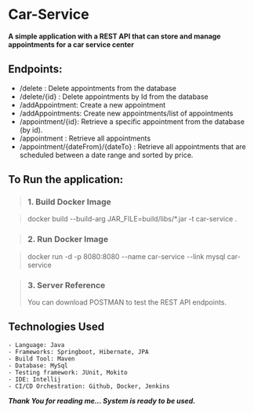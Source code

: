 # Car-Service
**A simple application with a REST API that can store and manage appointments for a car service center**

## Endpoints:
- /delete : Delete appointments from the database
- /delete/{id} : Delete appointments by Id from the database
- /addAppointment: Create a new appointment
- /addAppointments: Create new appointments/list of appointments
- /appointment/{id}: Retrieve a specific appointment from the database (by id).
- /appointment : Retrieve all appointments
- /appointment/{dateFrom}/{dateTo} : Retrieve all appointments that are scheduled between a date range and sorted by price.
## To Run the application:

> ### 1. Build Docker Image
  
  > docker build --build-arg JAR_FILE=build/libs/\*.jar -t car-service .

> ### 2. Run Docker Image

 > docker run -d -p 8080:8080 --name car-service --link mysql car-service

> ### 3. Server Reference
  > You can download POSTMAN to test the REST API endpoints.

 ## Technologies Used
    - Language: Java
    - Frameworks: Springboot, Hibernate, JPA
    - Build Tool: Maven
    - Database: MySql
    - Testing framework: JUnit, Mokito
    - IDE: Intellij
    - CI/CD Orchestration: Github, Docker, Jenkins

***Thank You for reading me... System is ready to be used.***
